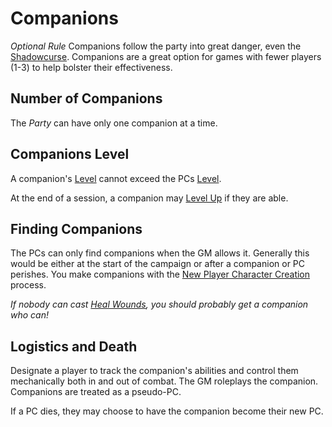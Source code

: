 # Companions

*Optional Rule*
Companions follow the party into great danger, even the [Shadowcurse](../Hazards/Shadowcurse.md). Companions are a great option for games with fewer players (1-3) to help bolster their effectiveness.

## Number of Companions

The *Party* can have only one companion at a time.

## Companions Level

A companion's [Level](../../Player%20Characters/Derived%20Statistics/Level.md) cannot exceed the PCs [Level](../../Player%20Characters/Derived%20Statistics/Level.md).

At the end of a session, a companion may [Level Up](../../Player%20Characters/Derived%20Statistics/Level.md#Level%20Up) if they are able.

## Finding Companions

The PCs can only find companions when the GM allows it. Generally this would be either at the start of the campaign or after a companion or PC perishes. You make companions with the [New Player Character Creation](../../Character%20Creation/New%20Player%20Character%20Creation.md) process.

*If nobody can cast [Heal Wounds](../../Magic/Spells/Spells%20by%20Level/Level%201/Heal%20Wounds.md), you should probably get a companion who can!*

## Logistics and Death

Designate a player to track the companion's abilities and control them mechanically both in and out of combat. The GM roleplays the companion. Companions are treated as a pseudo-PC.

If a PC dies, they may choose to have the companion become their new PC.

